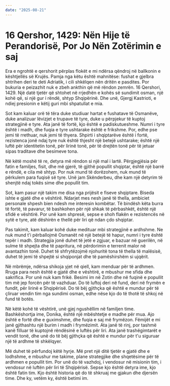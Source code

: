 ```yaml
---
date: "2025-08-21"
---
```


# 16 Qershor, 1429: Nën Hije të Perandorisë, Por Jo Nën Zotërimin e saj

Era e ngrohtë e qershorit përplas flokët e mi ndërsa qëndroj në ballkonin e kështjellës së Krujës.  Pamja nga këtu është mahnitëse: fushat e gjelbra shtrihen deri te deti Adriatik, i cili shkëlqen nën dritën e pasdites.  Por bukuria e peizazhit nuk e zbeh ankthin që më rëndon zemrën.  16 Qershori, 1429.  Një datë tjetër që shtohet në rrjedhën e kohës së sundimit osman, një kohë që, si një gur i rëndë, shtyp Shqipërinë.  Dhe unë, Gjergj Kastrioti, e ndiej presionin e këtij guri mbi shpatullat e mia.

Sot kam kaluar orë të tëra duke studiuar hartat e fushatave të Osmanëve, duke analizuar lëvizjet e trupave të tyre, duke u përpjekur të kuptoj strategjinë e tyre.  Ata janë të fortë, kjo është e padiskutueshme.  Numri i tyre është i madh, dhe fuqia e tyre ushtarake është e frikshme.  Por, edhe pse jemi të rrethuar, nuk jemi të thyera.  Shpirti i shqiptarëve është i fortë, rezistenca jonë ndaj tyre nuk është thjesht një betejë ushtarake; është një luftë për identitetin tonë, për lirinë tonë, për të drejtën tonë për të jetuar sipas traditave dhe besimeve tona.

Në këtë moshë të re, detyra më rëndon si një mal i lartë.  Përgjegjësia për fatin e familjes, fisit, dhe më gjerë, të gjithë popullit shqiptar, është një barrë e rëndë, e cila më shtyp.  Por nuk mund të dorëzohem, nuk mund të përkulem para fuqisë së tyre.  Unë jam Skënderbeu, dhe kam një detyrim të shenjtë ndaj tokës sime dhe popullit tim.

Sot, kam pasur një takim me disa nga prijësit e fiseve shqiptare.  Biseda ishte e gjatë dhe e vështirë.  Ndarjet mes nesh janë të thella, ambiciet personale shpesh bien ndesh me interesin kombëtar.  Të bindësh këta burra të fortë, të pavarur, të bashkohen për një shkak të përbashkët, është një sfidë e vështirë.  Por unë kam shpresë, sepse e shoh flakën e rezistencës në sytë e tyre, atë dëshirën e thellë për liri që ndan çdo shqiptar.

Pas takimit, kam kaluar kohë duke medituar mbi strategjinë e ardhshme.  Ne nuk mund t'i përballojmë Osmanët në një betejë të hapur, numri i tyre është tepër i madh.  Strategjia jonë duhet të jetë e zgjuar, e bazuar në guerilën, në sulme të shpejta dhe të papritura, në përdorimin e terrenit malor në avantazhin tonë.  Duhet të shfrytëzojmë njohuritë tona të thella të malësisë, duhet të jemi të shpejtë si shqiponjat dhe të pamëshirshëm si ujqërit.

Në mbrëmje, ndërsa shikoja yjet në qiell, kam menduar për të ardhmen.  Rruga para nesh është e gjatë dhe e vështirë, e mbushur me sfida dhe sakrifica.  Por unë nuk kam frikë.  Besimi im në Zotin dhe në fuqinë e popullit tim më jep forcën për të vazhduar.  Do të luftoj deri në fund, deri në frymën e fundit, për lirinë e Shqipërisë.  Do të bëj gjithçka që është e mundur për të çliruar vendin tim nga sundimi osman, edhe nëse kjo do të thotë të shkoj në fund të botës.

Në këtë kohë të vështirë, unë gjej ngushëllim në familjen time.  Bashkëshortja ime, Donika, është një mbështetje e madhe për mua.  Ajo është e fortë dhe e guximshme, dhe fuqia e saj më frymëzon.  Fëmijët e mi janë gjithashtu një burim i madh i frymëzimit.  Ata janë të rinj, por tashmë kanë filluar të kuptojnë rëndësinë e luftës për liri.  Ata janë trashëgimtarët e vendit tonë, dhe unë do të bëj gjithçka që është e mundur për t'u siguruar një të ardhme të shkëlqyer.

Më duhet të përfundoj këtë hyrje.  Më pret një ditë tjetër e gjatë dhe e lodhshme, e mbushur me takime, plane strategjike dhe shqetësime për të ardhmen e popullit tim.  Por unë do të vazhdoj, i vendosur në misionin tim, i vendosur në luftën për liri të Shqipërisë.  Sepse kjo është detyra ime, kjo është fatin tim. Kjo është historia që do të shkruaj me gjakun dhe djersën time.  Dhe ky, vetëm ky, është betimi im.
